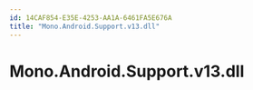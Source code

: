 ```yaml
---
id: 14CAF854-E35E-4253-AA1A-6461FA5E676A
title: "Mono.Android.Support.v13.dll"
---
```


# Mono.Android.Support.v13.dll
